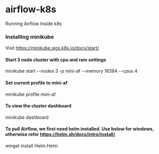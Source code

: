 # airflow-k8s
Running Airflow Inside k8s

### Installing minikube
Visit https://minikube.sigs.k8s.io/docs/start/

#### Start 3 node cluster with cpu and ram settings
minikube start --nodes 3 -p mini-af --memory 16384 --cpus 4

#### Set current profile to mini-af
minikube profile mini-af

#### To view the cluster dashboard
minikube dashboard

#### To pull Airflow, we first need helm installed. Use below for windows, otherwise refer https://helm.sh/docs/intro/install/
winget install Helm.Helm